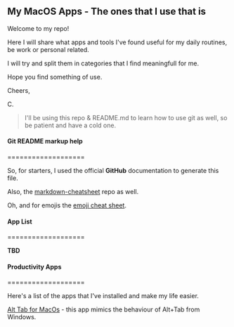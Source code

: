 ## My MacOS Apps - The ones that I use that is

Welcome to my repo!

Here I will share what apps and tools I've found useful for my daily routines, be work or personal related.

I will try and split them in categories that I find meaningfull for me.

Hope you find something of use.

Cheers,

C.

> I'll be using this repo & README.md to learn how to use git as well, so be patient and have a cold one.

#### Git README markup help
===================

So, for starters, I used the official **GitHub** documentation to generate this file.

Also, the [markdown-cheatsheet](https://github.com/tchapi/markdown-cheatsheet/blob/master/README.md) repo as well.

Oh, and for emojis the [emoji cheat sheet](https://www.webfx.com/tools/emoji-cheat-sheet/).

#### App List
===================

**TBD**

#### Productivity Apps
===================

Here's a list of the apps that I've installed and make my life easier.

[Alt Tab for MacOs](https://alt-tab-macos.netlify.app/) - this app mimics the behaviour of Alt+Tab from Windows.